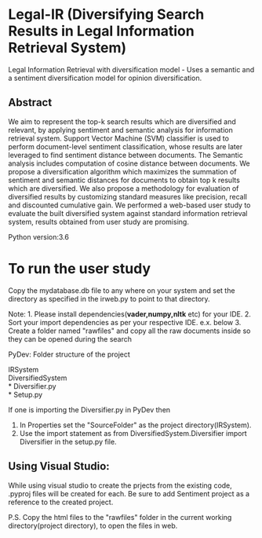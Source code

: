 # Legal-IR (Diversifying Search Results in Legal Information Retrieval System)
Legal Information Retrieval with diversification model - Uses a semantic and a sentiment diversification model for opinion diversification.

## Abstract
We aim to represent the top-k search results which are diversified and relevant,
by applying sentiment and semantic analysis for information retrieval system. Support
Vector Machine (SVM) classifier is used to perform document-level sentiment
classification, whose results are later leveraged to find sentiment distance between
documents. The Semantic analysis includes computation of cosine distance between
documents. We propose a diversification algorithm which maximizes the summation
of sentiment and semantic distances for documents to obtain top k results which
are diversified. We also propose a methodology for evaluation of diversified results
by customizing standard measures like precision, recall and discounted cumulative
gain. We performed a web-based user study to evaluate the built diversified system
against standard information retrieval system, results obtained from user study are
promising.

Python version:3.6

# To run the user study

Copy the mydatabase.db file to any where on your system
and set the directory as specified in the irweb.py to point to that directory.

Note: 1. Please install dependencies(**vader,numpy,nltk** etc) for your IDE.
      2. Sort your import dependencies as per your respective IDE. e.x. below
      3. Create a folder named "rawfiles" and copy all the raw documents inside so they can be opened during the search

PyDev: Folder structure of the project
 
IRSystem                  
 DiversifiedSystem                                       
    * Diversifier.py         
    * Setup.py


If one is importing the Diversifier.py in PyDev then 
1. In Properties set the "SourceFolder" as the project directory(IRSystem).
2. Use the import statement as from DiversifiedSystem.Diversifier import Diversifier in the setup.py file.

Using Visual Studio:
--------------------
While using visual studio to create the prjects from the existing code, .pyproj files will be created for each. Be sure to add Sentiment project as a reference to the created project.

P.S. Copy the html files to the "rawfiles" folder in the current working directory(project directory), to open the files in web.
